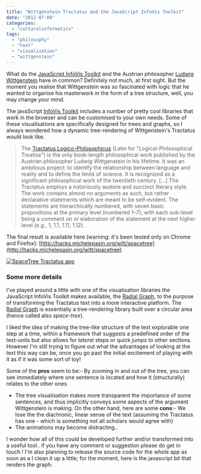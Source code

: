 ```yaml
---
title: "Wittgenstein Tractatus and the JavaScript InfoVis Toolkit"
date: "2012-07-08"
categories: 
  - "culturalinformatics"
tags: 
  - "philosophy"
  - "text"
  - "visualization"
  - "wittgenstein"
---
```


What do the [JavaScript InfoVis Toolkit](http://thejit.org/) and the Austrian philosopher [Ludwig Wittgenstein](http://en.wikipedia.org/wiki/Ludwig_Wittgenstein) have in common? Definitely not much, at first sight. But the moment you realise that Wittgenstein was so fascinated with logic that he wanted to organise his masterwork in the form of a tree structure, well, you may change your mind.

The javaScript [InfoVis Toolkit](http://thejit.org/) includes a number of pretty cool libraries that work in the browser and can be customised to your own needs. Some of these visualisations are specifically designed for trees and graphs, so I always wondered how a dynamic tree-rendering of Wittgenstein's Tractatus would look like.

> The [Tractatus Logico-Philosophicus](http://en.wikipedia.org/wiki/Tractatus_Logico-Philosophicus) (Latin for "Logical-Philosophical Treatise") is the only book-length philosophical work published by the Austrian philosopher Ludwig Wittgenstein in his lifetime. It was an ambitious project: to identify the relationship between language and reality and to define the limits of science. It is recognized as a significant philosophical work of the twentieth century. \[…\] The Tractatus employs a notoriously austere and succinct literary style. The work contains almost no arguments as such, but rather declarative statements which are meant to be self-evident. The statements are hierarchically numbered, with seven basic propositions at the primary level (numbered 1–7), with each sub-level being a comment on or elaboration of the statement at the next higher level (e.g., 1, 1.1, 1.11, 1.12).

The final result is available here (warning: it's been tested only on Chrome and Firefox): [http://hacks.michelepasin.org/witt/spacetree](http://hacks.michelepasin.org/witt/spacetree)

[![SpaceTree Tractatus app](/media/static/blog_img/7487681310_255f7caca4.jpg)](http://hacks.michelepasin.org/witt/spacetree)

### Some more details

I've played around a little with one of the visualisation libraries the JavaScript InfoVis Toolkit makes available, the [Radial Graph](http://thejit.org/static/v20/Docs/files/Visualizations/RGraph-js.html), to the purpose of transforming the Tractatus text into a more interactive platform. The [Radial Graph](http://en.wikipedia.org/wiki/Radar_chart) is essentially a tree-rendering library built over a circular area (hence called also _space-tree_).

I liked the idea of making the tree-like structure of the text explorable one step at a time, within a framework that suggests a predefined order of the text-units but also allows for _lateral_ steps or quick _jumps_ to other sections. However I'm still trying to figure out what the advantages of looking at the text this way can be, once you go past the initial excitement of playing with it as if it was some sort of toy!

Some of the **pros** seem to be:- By zooming in and out of the tree, you can see immediately where one sentence is located and how it (structurally) relates to the other ones
- The tree visualisation makes more transparent the importance of some sentences, and thus implicitly conveys some aspects of the argument Wittgenstein is making.
On the other hand, here are some **cons**:- We lose the the diachronic, linear sense of the text (assuming the Tractatus has one - which is something not all scholars would agree with)
- The animations may become distracting..

I wonder how all of this could be developed further and/or transformed into a useful tool.. if you have any comment or suggestion please do get in touch ! I'm also planning to release the source code for the whole app as soon as a I clean it up a little; for the moment, here is the javascript bit that renders the graph:

<script src="https://gist.github.com/3096854.js?file=Tractatus-rgraph.js"></script>
